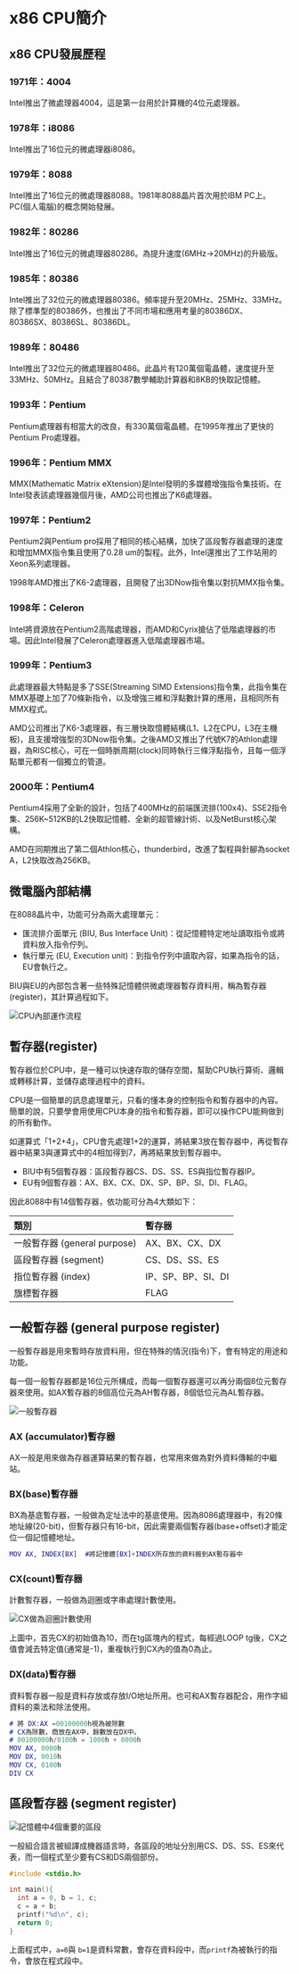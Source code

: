 # x86 CPU簡介

## x86 CPU發展歷程

### 1971年：4004

Intel推出了微處理器4004，這是第一台用於計算機的4位元處理器。

### 1978年：i8086

Intel推出了16位元的微處理器i8086。

### 1979年：8088

Intel推出了16位元的微處理器8088。1981年8088晶片首次用於IBM PC上。PC\(個人電腦\)的概念開始發展。

### 1982年：80286

Intel推出了16位元的微處理器80286。為提升速度\(6MHz-&gt;20MHz\)的升級版。

### 1985年：80386

Intel推出了32位元的微處理器80386。頻率提升至20MHz、25MHz、33MHz。除了標準型的80386外，也推出了不同市場和應用考量的80386DX、80386SX、80386SL、80386DL。

### 1989年：80486

Intel推出了32位元的微處理器80486。此晶片有120萬個電晶體，速度提升至33MHz、50MHz。且結合了80387數學輔助計算器和8KB的快取記憶體。

### 1993年：Pentium

Pentium處理器有相當大的改良，有330萬個電晶體。在1995年推出了更快的Pentium Pro處理器。

### 1996年：Pentium MMX

MMX\(Mathematic Matrix eXtension\)是Intel發明的多媒體增強指令集技術。在Intel發表該處理器幾個月後，AMD公司也推出了K6處理器。

### 1997年：Pentium2

Pentium2與Pentium pro採用了相同的核心結構，加快了區段暫存器處理的速度和增加MMX指令集且使用了0.28 um的製程。此外，Intel還推出了工作站用的Xeon系列處理器。

1998年AMD推出了K6-2處理器，且開發了出3DNow指令集以對抗MMX指令集。

### 1998年：Celeron

Intel將資源放在Pentium2高階處理器，而AMD和Cyrix搶佔了低階處理器的市場。因此Intel發展了Celeron處理器進入低階處理器市場。

### 1999年：Pentium3

此處理器最大特點是多了SSE\(Streaming SIMD Extensions\)指令集，此指令集在MMX基礎上加了70條新指令，以及增強三維和浮點數計算的應用，且相同所有MMX程式。

AMD公司推出了K6-3處理器，有三層快取憶體結構\(L1、L2在CPU，L3在主機板\)，且支援增強型的3DNow指令集。之後AMD又推出了代號K7的Athlon處理器，為RISC核心，可在一個時脈周期\(clock\)同時執行三條浮點指令，且每一個浮點單元都有一個獨立的管道。

### 2000年：Pentium4

Pentium4採用了全新的設計，包括了400MHz的前端匯流排\(100x4\)、SSE2指令集、256K~512KB的L2快取記憶體、全新的超管線計術、以及NetBurst核心架構。

AMD在同期推出了第二個Athlon核心，thunderbird，改進了製程與針腳為socket A，L2快取改為256KB。

## 微電腦內部結構

在8088晶片中，功能可分為兩大處理單元：

* 匯流排介面單元 \(BIU, Bus Interface Unit\)：從記憶體特定地址讀取指令或將資料放入指令佇列。
* 執行單元 \(EU, Execution unit\)：到指令佇列中讀取內容，如果為指令的話，EU會執行之。

BIU與EU的內部包含著一些特殊記憶體供微處理器暫存資料用，稱為暫存器\(register\)，其計算過程如下。

![CPU&#x5167;&#x90E8;&#x904B;&#x4F5C;&#x6D41;&#x7A0B;](../.gitbook/assets/cpu_biu_eu.png)

## 暫存器\(register\)

暫存器位於CPU中，是一種可以快速存取的儲存空間，幫助CPU執行算術、邏輯或轉移計算，並儲存處理過程中的資料。

CPU是一個簡單的訊息處理單元，只看的懂本身的控制指令和暫存器中的內容。簡單的說，只要學會用使用CPU本身的指令和暫存器，即可以操作CPU能夠做到的所有動作。

如運算式「1+2+4」，CPU會先處理1+2的運算，將結果3放在暫存器中，再從暫存器中結果3與運算式中的4相加得到7，再將結果放到暫存器中。

* BIU中有5個暫存器：區段暫存器CS、DS、SS、ES與指位暫存器IP。
* EU有9個暫存器：AX、BX、CX、DX、SP、BP、SI、DI、FLAG。

因此8088中有14個暫存器，依功能可分為4大類如下：

| 類別 | 暫存器 |
| :--- | :--- |
| 一般暫存器 \(general purpose\) | AX、BX、CX、DX |
| 區段暫存器 \(segment\) | CS、DS、SS、ES |
| 指位暫存器 \(index\) | IP、SP、BP、SI、DI |
| 旗標暫存器 | FLAG |

## 一般暫存器 \(general purpose register\)

一般暫存器是用來暫時存放資料用，但在特殊的情況\(指令\)下，會有特定的用途和功能。

每一個一般暫存器都是16位元所構成，而每一個暫存器還可以再分兩個8位元暫存器來使用。如AX暫存器的8個高位元為AH暫存器，8個低位元為AL暫存器。

![&#x4E00;&#x822C;&#x66AB;&#x5B58;&#x5668;](../.gitbook/assets/general-purpose-register.jpg)

### AX \(accumulator\)暫存器

AX一般是用來做為存器運算結果的暫存器，也常用來做為對外資料傳輸的中繼站。

### BX\(base\)暫存器

BX為基底暫存器，一般做為定址法中的基底使用。因為8086處理器中，有20條地址線\(20-bit\)，但暫存器只有16-bit，因此需要兩個暫存器\(base+offset\)才能定位一個記憶體地址。

```erlang
MOV AX, INDEX[BX]  #將記憶體[BX]+INDEX所存放的資料搬到AX暫存器中
```

### CX\(count\)暫存器

計數暫存器，一般做為迴圈或字串處理計數使用。

![CX&#x505A;&#x70BA;&#x8FF4;&#x5708;&#x8A08;&#x6578;&#x4F7F;&#x7528;](../.gitbook/assets/cx_loop.png)

上圖中，首先CX的初始值為10，而在tg區塊內的程式，每經過LOOP tg後，CX之值會減去特定值\(通常是-1\)，重複執行到CX內的值為0為止。

### DX\(data\)暫存器

資料暫存器一般是資料存放或存放I/O地址所用。也可和AX暫存器配合，用作字組資料的乘法和除法使用。

```erlang
# 將 DX:AX =00100000h視為被除數
# CX為除數，商放在AX中，餘數放在DX中。
# 00100000h/0100h = 1000h + 0000h
MOV AX, 0000h
MOV DX, 0010h
MOV CX, 0100h
DIV CX
```

## 區段暫存器 \(segment register\)

![&#x8A18;&#x61B6;&#x9AD4;&#x4E2D;4&#x500B;&#x91CD;&#x8981;&#x7684;&#x5340;&#x6BB5;](../.gitbook/assets/segment_register-min.png)

一般組合語言被組譯成機器語言時，各區段的地址分別用CS、DS、SS、ES來代表，而一個程式至少要有CS和DS兩個部份。

```c
#include <stdio.h>

int main(){
  int a = 0, b = 1, c;
  c = a + b;
  printf("%d\n", c);
  return 0;
}
```

上面程式中，`a=0`與 `b=1`是資料常數，會存在資料段中，而`printf`為被執行的指令，會放在程式段中。








